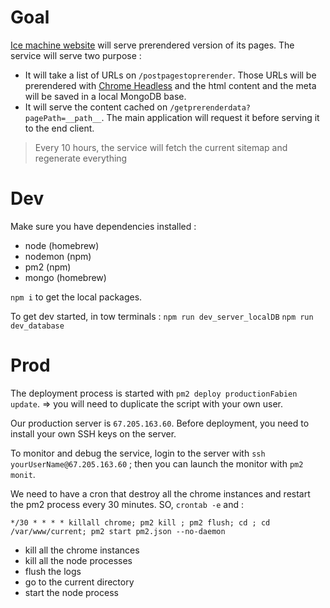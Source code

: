 # Goal

[Ice machine website](https://www.icemachinesplus.io/) will serve prerendered version of its pages. The service will serve two purpose :

* It will take a list of URLs on `/postpagestoprerender`. Those URLs will be prerendered with [Chrome Headless](https://developers.google.com/web/updates/2017/04/headless-chrome) and the html content and the meta will be saved in a local MongoDB base.
* It will serve the content cached on `/getprerenderdata?pagePath=__path__`. The main application will request it before serving it to the end client.

> Every 10 hours, the service will fetch the current sitemap and regenerate everything

# Dev

Make sure you have dependencies installed :

* node (homebrew)
* nodemon (npm)
* pm2 (npm)
* mongo (homebrew)

`npm i` to get the local packages.

To get dev started, in tow terminals :
`npm run dev_server_localDB`
`npm run dev_database`

# Prod

The deployment process is started with `pm2 deploy productionFabien update`. => you will need to duplicate the script with your own user.

Our production server is `67.205.163.60`. Before deployment, you need to install your own SSH keys on the server.

To monitor and debug the service, login to the server with `ssh yourUserName@67.205.163.60` ; then you can launch the monitor with `pm2 monit`.

We need to have a cron that destroy all the chrome instances and restart the pm2 process every 30 minutes. SO, `crontab -e` and :

    */30 * * * * killall chrome; pm2 kill ; pm2 flush; cd ; cd /var/www/current; pm2 start pm2.json --no-daemon

* kill all the chrome instances
* kill all the node processes
* flush the logs
* go to the current directory
* start the node process
